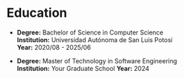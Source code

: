 # Education
- **Degree:** Bachelor of Science in Computer Science  
  **Institution:** Universidad Autónoma de San Luis Potosí  
  **Year:** 2020/08 - 2025/06  

- **Degree:** Master of Technology in Software Engineering  
  **Institution:** Your Graduate School
  **Year:** 2024  

